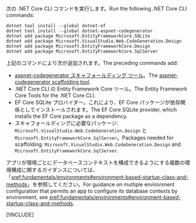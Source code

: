 <span data-ttu-id="faac9-101">次の .NET Core CLI コマンドを実行します。</span><span class="sxs-lookup"><span data-stu-id="faac9-101">Run the following .NET Core CLI commands:</span></span>

```dotnetcli
dotnet tool install --global dotnet-ef
dotnet tool install --global dotnet-aspnet-codegenerator
dotnet add package Microsoft.EntityFrameworkCore.SQLite
dotnet add package Microsoft.VisualStudio.Web.CodeGeneration.Design
dotnet add package Microsoft.EntityFrameworkCore.Design
dotnet add package Microsoft.EntityFrameworkCore.SqlServer
```

<span data-ttu-id="faac9-102">上記のコマンドにより次が追加されます。</span><span class="sxs-lookup"><span data-stu-id="faac9-102">The preceding commands add:</span></span>

* <span data-ttu-id="faac9-103">[aspnet-codegenerator スキャフォールディング ツール](xref:fundamentals/tools/dotnet-aspnet-codegenerator)。</span><span class="sxs-lookup"><span data-stu-id="faac9-103">The [aspnet-codegenerator scaffolding tool](xref:fundamentals/tools/dotnet-aspnet-codegenerator).</span></span>
* <span data-ttu-id="faac9-104">.NET Core CLI の Entity Framework Core ツール。</span><span class="sxs-lookup"><span data-stu-id="faac9-104">The Entity Framework Core Tools for the .NET Core CLI.</span></span>
* <span data-ttu-id="faac9-105">EF Core SQLite プロバイダー。これにより、EF Core パッケージが依存関係としてインストールされます。</span><span class="sxs-lookup"><span data-stu-id="faac9-105">The EF Core SQLite provider, which installs the EF Core package as a dependency.</span></span>
* <span data-ttu-id="faac9-106">スキャフォールディングに必要なパッケージ: `Microsoft.VisualStudio.Web.CodeGeneration.Design` と `Microsoft.EntityFrameworkCore.SqlServer`。</span><span class="sxs-lookup"><span data-stu-id="faac9-106">Packages needed for scaffolding: `Microsoft.VisualStudio.Web.CodeGeneration.Design` and `Microsoft.EntityFrameworkCore.SqlServer`.</span></span>

<span data-ttu-id="faac9-107">アプリが環境ごとにデータベースコンテキストを構成できるようにする複数の環境構成に関するガイダンスについては、「<xref:fundamentals/environments#environment-based-startup-class-and-methods>」を参照してください。</span><span class="sxs-lookup"><span data-stu-id="faac9-107">For guidance on multiple environment configuration that permits an app to configure its database contexts by environment, see <xref:fundamentals/environments#environment-based-startup-class-and-methods>.</span></span>

[!INCLUDE[](~/includes/scaffoldTFM.md)]